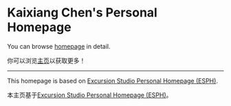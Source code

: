 # Kaixiang Chen's Personal Homepage

You can browse [homepage](https://chen-kaixiang-huian.github.io/) in detail.

你可以浏览[主页](https://chen-kaixiang-huian.github.io/)以获取更多！

---

This homepage is based on [Excursion Studio Personal Homepage (ESPH)](https://github.com/excursion-studio/personal-homepage-template).

本主页基于[Excursion Studio Personal Homepage (ESPH)](https://github.com/excursion-studio/personal-homepage-template)。
